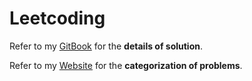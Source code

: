 # Leetcoding

Refer to my [GitBook](https://yyloumike.gitbook.io/leetcode/) for the **details of solution**. 

Refer to my [Website](https://yylou.github.io/leetcoding/) for the **categorization of problems**.